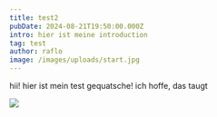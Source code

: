 ```yaml
---
title: test2
pubDate: 2024-08-21T19:50:00.000Z
intro: hier ist meine introduction
tag: test
author: raflo
image: /images/uploads/start.jpg
---
```

hii! hier ist mein test gequatsche! ich hoffe, das taugt

![](/images/uploads/start.jpg)

